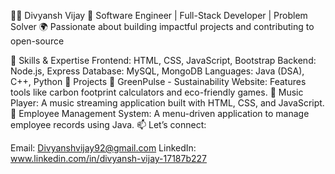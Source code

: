👨‍💻 Divyansh Vijay
🚀 Software Engineer | Full-Stack Developer | Problem Solver
🌍 Passionate about building impactful projects and contributing to open-source

🔧 Skills & Expertise
Frontend: HTML, CSS, JavaScript, Bootstrap
Backend: Node.js, Express
Database: MySQL, MongoDB
Languages: Java (DSA), C++, Python
🌟 Projects
🌱 GreenPulse - Sustainability Website: Features tools like carbon footprint calculators and eco-friendly games.
🎵 Music Player: A music streaming application built with HTML, CSS, and JavaScript.
💼 Employee Management System: A menu-driven application to manage employee records using Java.
📫 Let’s connect:

Email: Divyanshvijay92@gmail.com
LinkedIn: www.linkedin.com/in/divyansh-vijay-17187b227
